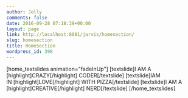 ```yaml
---
author: Jolly
comments: false
date: 2016-09-28 07:18:39+00:00
layout: page
link: http://localhost:8081/jarvis/homesection/
slug: homesection
title: HomeSection
wordpress_id: 398
---
```


[home_textslides animation="fadeInUp"]
[textslide]I AM A [highlight]CRAZY[/highlight] CODER[/textslide]
[textslide]IAM IN [highlight]LOVE[/highlight] WITH PIZZA[/textslide]
[textslide]I AM A [highlight]CREATIVE[/highlight] NERD[/textslide]
[/home_textslides]


